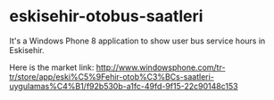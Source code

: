 eskisehir-otobus-saatleri
=========================

It's a Windows Phone 8 application to show user bus service hours in Eskisehir.

Here is the market link: http://www.windowsphone.com/tr-tr/store/app/eski%C5%9Fehir-otob%C3%BCs-saatleri-uygulamas%C4%B1/f92b530b-a1fc-49fd-9f15-22c90148c153
